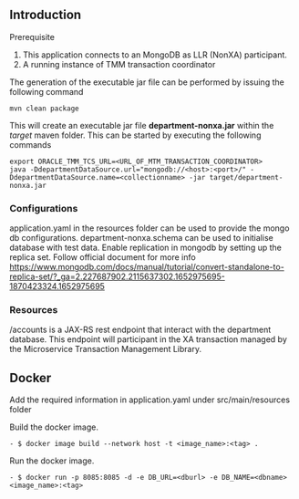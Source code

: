 ## Introduction
Prerequisite

1. This application connects to an MongoDB as LLR (NonXA) participant.
2. A running instance of TMM transaction coordinator  

The generation of the executable jar file can be performed by issuing the following command

    mvn clean package

This will create an executable jar file **department-nonxa.jar** within the _target_ maven folder. This can be started by
executing the following commands
 
    export ORACLE_TMM_TCS_URL=<URL_OF_MTM_TRANSACTION_COORDINATOR>
    java -DdepartmentDataSource.url="mongodb://<host>:<port>/" -DdepartmentDataSource.name=<collectionname> -jar target/department-nonxa.jar

### Configurations

application.yaml in the resources folder can be used to provide the mongo db configurations.
department-nonxa.schema can be used to initialise database with test data.
Enable replication in mongodb by setting up the replica set. Follow official document for more info
https://www.mongodb.com/docs/manual/tutorial/convert-standalone-to-replica-set/?_ga=2.227687902.2115637302.1652975695-1870423324.1652975695

### Resources

/accounts is a JAX-RS rest endpoint that interact with the department database.
This endpoint will participant in the XA transaction managed by the Microservice Transaction Management Library.

## Docker

Add the required information in application.yaml under src/main/resources folder

Build the docker image.
```
- $ docker image build --network host -t <image_name>:<tag> .
```
Run the docker image.
```
- $ docker run -p 8085:8085 -d -e DB_URL=<dburl> -e DB_NAME=<dbname> <image_name>:<tag>
```